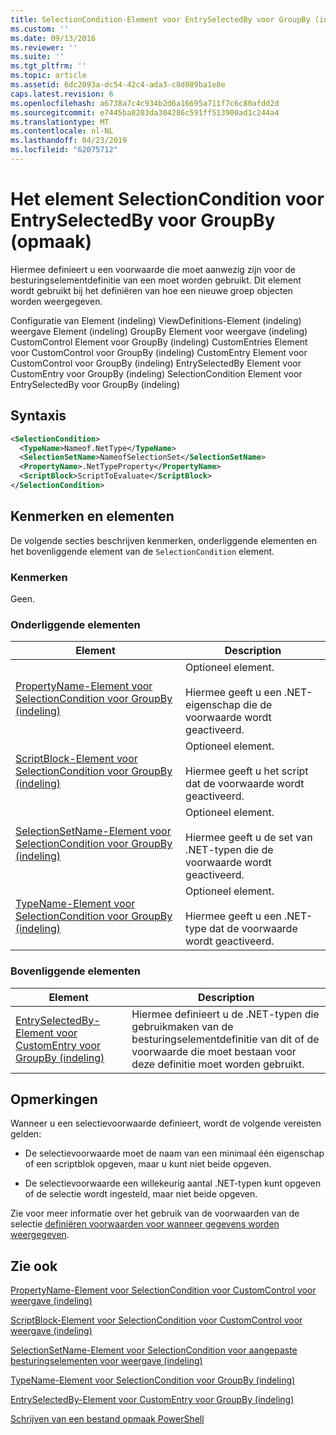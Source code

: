 ```yaml
---
title: SelectionCondition-Element voor EntrySelectedBy voor GroupBy (indeling) | Microsoft Docs
ms.custom: ''
ms.date: 09/13/2016
ms.reviewer: ''
ms.suite: ''
ms.tgt_pltfrm: ''
ms.topic: article
ms.assetid: 6dc2093a-dc54-42c4-ada3-c8d089ba1e8e
caps.latest.revision: 6
ms.openlocfilehash: a6738a7c4c934b2d6a16695a711f7c6c80afdd2d
ms.sourcegitcommit: e7445ba8203da304286c591ff513900ad1c244a4
ms.translationtype: MT
ms.contentlocale: nl-NL
ms.lasthandoff: 04/23/2019
ms.locfileid: "62075712"
---
```

# <a name="selectioncondition-element-for-entryselectedby-for-groupby-format"></a>Het element SelectionCondition voor EntrySelectedBy voor GroupBy (opmaak)

Hiermee definieert u een voorwaarde die moet aanwezig zijn voor de besturingselementdefinitie van een moet worden gebruikt. Dit element wordt gebruikt bij het definiëren van hoe een nieuwe groep objecten worden weergegeven.

Configuratie van Element (indeling) ViewDefinitions-Element (indeling) weergave Element (indeling) GroupBy Element voor weergave (indeling) CustomControl Element voor GroupBy (indeling) CustomEntries Element voor CustomControl voor GroupBy (indeling) CustomEntry Element voor CustomControl voor GroupBy (indeling) EntrySelectedBy Element voor CustomEntry voor GroupBy (indeling) SelectionCondition Element voor EntrySelectedBy voor GroupBy (indeling)

## <a name="syntax"></a>Syntaxis

```xml
<SelectionCondition>
  <TypeName>Nameof.NetType</TypeName>
  <SelectionSetName>NameofSelectionSet</SelectionSetName>
  <PropertyName>.NetTypeProperty</PropertyName>
  <ScriptBlock>ScriptToEvaluate</ScriptBlock>
</SelectionCondition>
```

## <a name="attributes-and-elements"></a>Kenmerken en elementen

De volgende secties beschrijven kenmerken, onderliggende elementen en het bovenliggende element van de `SelectionCondition` element.

### <a name="attributes"></a>Kenmerken

Geen.

### <a name="child-elements"></a>Onderliggende elementen

|Element|Description|
|-------------|-----------------|
|[PropertyName-Element voor SelectionCondition voor GroupBy (indeling)](./propertyname-element-for-selectioncondition-for-groupby-format.md)|Optioneel element.<br /><br /> Hiermee geeft u een .NET-eigenschap die de voorwaarde wordt geactiveerd.|
|[ScriptBlock-Element voor SelectionCondition voor GroupBy (indeling)](./scriptblock-element-for-selectioncondition-for-entryselectedby-for-groupby-format.md)|Optioneel element.<br /><br /> Hiermee geeft u het script dat de voorwaarde wordt geactiveerd.|
|[SelectionSetName-Element voor SelectionCondition voor GroupBy (indeling)](./selectionsetname-element-for-selectioncondition-for-groupby-format.md)|Optioneel element.<br /><br /> Hiermee geeft u de set van .NET-typen die de voorwaarde wordt geactiveerd.|
|[TypeName-Element voor SelectionCondition voor GroupBy (indeling)](./typename-element-for-selectioncondition-for-groupby-format.md)|Optioneel element.<br /><br /> Hiermee geeft u een .NET-type dat de voorwaarde wordt geactiveerd.|

### <a name="parent-elements"></a>Bovenliggende elementen

|Element|Description|
|-------------|-----------------|
|[EntrySelectedBy-Element voor CustomEntry voor GroupBy (indeling)](./entryselectedby-element-for-customentry-for-groupby-format.md)|Hiermee definieert u de .NET-typen die gebruikmaken van de besturingselementdefinitie van dit of de voorwaarde die moet bestaan voor deze definitie moet worden gebruikt.|

## <a name="remarks"></a>Opmerkingen

Wanneer u een selectievoorwaarde definieert, wordt de volgende vereisten gelden:

- De selectievoorwaarde moet de naam van een minimaal één eigenschap of een scriptblok opgeven, maar u kunt niet beide opgeven.

- De selectievoorwaarde een willekeurig aantal .NET-typen kunt opgeven of de selectie wordt ingesteld, maar niet beide opgeven.

Zie voor meer informatie over het gebruik van de voorwaarden van de selectie [definiëren voorwaarden voor wanneer gegevens worden weergegeven](./defining-conditions-for-displaying-data.md).

## <a name="see-also"></a>Zie ook

[PropertyName-Element voor SelectionCondition voor CustomControl voor weergave (indeling)](./propertyname-element-for-selectioncondition-for-customcontrol-for-view-format.md)

[ScriptBlock-Element voor SelectionCondition voor CustomControl voor weergave (indeling)](./scriptblock-element-for-selectioncondition-for-customcontrol-for-view-format.md)

[SelectionSetName-Element voor SelectionCondition voor aangepaste besturingselementen voor weergave (indeling)](./selectionsetname-element-for-selectioncondition-for-customcontrol-for-view-format.md)

[TypeName-Element voor SelectionCondition voor GroupBy (indeling)](./typename-element-for-selectioncondition-for-groupby-format.md)

[EntrySelectedBy-Element voor CustomEntry voor GroupBy (indeling)](./entryselectedby-element-for-customentry-for-groupby-format.md)

[Schrijven van een bestand opmaak PowerShell](./writing-a-powershell-formatting-file.md)
